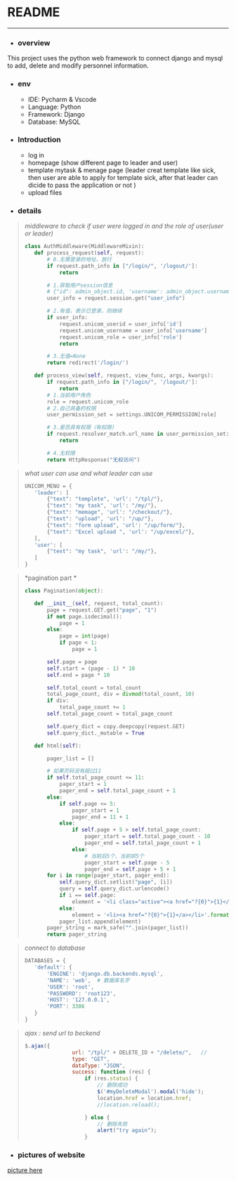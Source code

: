 # README

---

+ ### overview

This project uses the python web framework to connect django and mysql to add, delete and modify personnel information.

+ ### env

	+ IDE: Pycharm & Vscode
	+ Language: Python
	+ Framework: Django
	+ Database: MySQL

+ ### Introduction

	+ log in
	+ homepage (show different page to leader and user)
	+ template mytask & menage page (leader creat template like sick, then user are able to apply for template sick, after that leader can dicide to pass the application or not )
	+ upload files

+ ### details

>*middleware to check if user were logged in and the role of user(user or leader)*
>
>```python
>class AuthMiddleware(MiddlewareMixin):
>    def process_request(self, request):
>        # 0.无需登录的地址，放行
>        if request.path_info in ["/login/", '/logout/']:
>            return
>
>        # 1.获取用户session信息
>        # {"id": admin_object.id, 'username': admin_object.username}
>        user_info = request.session.get("user_info")
>
>        # 2.有值，表示已登录，则继续
>        if user_info:
>            request.unicom_userid = user_info['id']
>            request.unicom_username = user_info['username']
>            request.unicom_role = user_info['role']
>            return
>
>        # 3.无值=None
>        return redirect('/login/')
>
>    def process_view(self, request, view_func, args, kwargs):
>        if request.path_info in ["/login/", '/logout/']:
>            return
>        # 1.当前用户角色
>        role = request.unicom_role
>        # 2.自己具备的权限
>        user_permission_set = settings.UNICOM_PERMISSION[role]
>
>        # 3.是否具有权限（有权限)
>        if request.resolver_match.url_name in user_permission_set:
>            return
>
>        # 4.无权限
>        return HttpResponse("无权访问")
>```

>*what user can use and what leader can use*
>
>```python
>UNICOM_MENU = {
>    'leader': [
>        {"text": "templete", 'url': "/tpl/"},
>        {"text": "my task", 'url': "/my/"},
>        {"text": "memage", 'url': "/checkout/"},
>        {"text": "upload", 'url': "/up/"},
>        {"text": "form upload", 'url': "/up/form/"},
>        {"text": "Excel upload ", 'url': "/up/excel/"},
>    ],
>    'user': [
>        {"text": "my task", 'url': "/my/"},
>    ]
>}
>
>```
>
>

>*pagination part *
>
>```python
>class Pagination(object):
>
>    def __init__(self, request, total_count):
>        page = request.GET.get("page", "1")
>        if not page.isdecimal():
>            page = 1
>        else:
>            page = int(page)
>            if page < 1:
>                page = 1
>
>        self.page = page
>        self.start = (page - 1) * 10
>        self.end = page * 10
>
>        self.total_count = total_count
>        total_page_count, div = divmod(total_count, 10)
>        if div:
>            total_page_count += 1
>        self.total_page_count = total_page_count
>
>        self.query_dict = copy.deepcopy(request.GET)
>        self.query_dict._mutable = True
>
>    def html(self):
>
>        pager_list = []
>
>        # 如果页码没有超过11
>        if self.total_page_count <= 11:
>            pager_start = 1
>            pager_end = self.total_page_count + 1
>        else:
>            if self.page <= 5:
>                pager_start = 1
>                pager_end = 11 + 1
>            else:
>                if self.page + 5 > self.total_page_count:
>                    pager_start = self.total_page_count - 10
>                    pager_end = self.total_page_count + 1
>                else:
>                    # 当前后5个、当前前5个
>                    pager_start = self.page - 5
>                    pager_end = self.page + 5 + 1
>        for i in range(pager_start, pager_end):
>            self.query_dict.setlist("page", [i])
>            query = self.query_dict.urlencode()
>            if i == self.page:
>                element = '<li class="active"><a href="?{0}">{1}</a></li>'.format(query, i)
>            else:
>                element = '<li><a href="?{0}">{1}</a></li>'.format(query, i)
>            pager_list.append(element)
>        pager_string = mark_safe("".join(pager_list))
>        return pager_string
>
>```
>
>

>*connect to database*
>
>```python
>DATABASES = {
>    'default': {
>        'ENGINE': 'django.db.backends.mysql',
>        'NAME': 'web',  # 数据库名字
>        'USER': 'root',
>        'PASSWORD': 'root123',
>        'HOST': '127.0.0.1',
>        'PORT': 3306
>    }
>}
>
>```
>
>

>*ajax : send url to beckend*
>
>```javascript
>$.ajax({
>                url: "/tpl/" + DELETE_ID + "/delete/",   //
>                type: "GET",
>                dataType: "JSON",
>                success: function (res) {
>                    if (res.status) {
>                        // 删除成功
>                        $('#myDeleteModal').modal('hide');
>                        location.href = location.href;
>                        //location.reload();
>
>                    } else {
>                        // 删除失败
>                        alert("try again");
>                    }
>```

+ ### pictures of website
[picture here](https://github.com/CHLCCGA/django-project/tree/main/screenshot)

